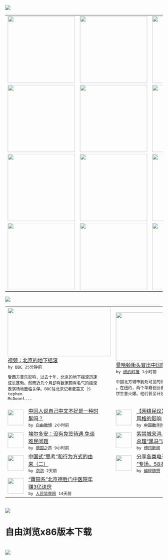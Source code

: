 

<a href="https://github.com/greatfire/z/raw/master/FreeBrowser.apk"><img src="https://raw.githubusercontent.com/greatfire/wiki/master/x/header.png" /></a><table><tr><td width="262" align="center" valign="center"><a href="https://github.com/greatfire/wiki/wiki/nyt" title="纽约时报中文网 国际纵览"><img src="https://raw.githubusercontent.com/greatfire/wiki/master/x/nyt_flag.png" width="215"/></a></td><td width="262" align="center" valign="center"><a href="https://github.com/greatfire/wiki/wiki/dw" title=""><img src="https://raw.githubusercontent.com/greatfire/wiki/master/x/dw_flag.png" width="215"/></a></td><td width="262" align="center" valign="center"><a href="https://github.com/greatfire/wiki/wiki/rmjd" title=""><img src="https://raw.githubusercontent.com/greatfire/wiki/master/x/rmjd_flag.png" width="215"/></a></td></tr><tr><td width="262" align="center" valign="center"><a href="https://github.com/paopaonetizen/website" title="泡泡 - 未经审查的互联网信息"><img src="https://raw.githubusercontent.com/greatfire/wiki/master/x/pp_flag.png" width="215"/></a></td><td width="262" align="center" valign="center"><a href="https://github.com/getlantern/mirror" title="以及自由微博和GreatFire.org官方中文论坛"><img src="https://raw.githubusercontent.com/greatfire/wiki/master/x/lantern_flag.png" width="215"/></a></td><td width="262" align="center" valign="center"><a href="https://github.com/cdtmirrors/m/" title=""><img src="https://raw.githubusercontent.com/greatfire/wiki/master/x/cdt_flag.png" width="215"/></a></td></tr><tr><td width="262" align="center" valign="center"><a href="https://github.com/program-think/blog" title="编程随想的博客"><img src="https://raw.githubusercontent.com/greatfire/wiki/master/x/pt_flag.png" width="215"/></a></td><td width="262" align="center" valign="center"><a href="https://github.com/greatfire/wiki/wiki/bbc" title=""><img src="https://raw.githubusercontent.com/greatfire/wiki/master/x/bbc_flag.png" width="215"/></a></td><td width="262" align="center" valign="center"><a href="https://github.com/freeweibo/s" title="自由微博 - 匿名和不受屏蔽的新浪微博搜索"><img src="https://raw.githubusercontent.com/greatfire/wiki/master/x/fw_flag.png" width="215"/></a></td></tr><tr><td width="262" align="center" valign="center"><a href="https://github.com/greatfire/wiki/wiki/google" title=""><img src="https://raw.githubusercontent.com/greatfire/wiki/master/x/google_flag.png" width="215"/></a></td><td width="262" align="center" valign="center"><a href="https://github.com/bxnews/boxun" title=""><img src="https://raw.githubusercontent.com/greatfire/wiki/master/x/bx_flag.png" width="215"/></a></td><td width="262" align="center" valign="center"><a href="https://github.com/greatfire/wiki/wiki/open-source" title="欢迎访问GreatFire.org开发者项目网站"><img src="https://raw.githubusercontent.com/greatfire/wiki/master/x/open-source_flag.png" width="215"/></a></td></tr></table><img src="https://raw.githubusercontent.com/greatfire/wiki/master/x/newsfeed text.png" /><table cols="4"><tr><td colspan="2" width="380"><a href="http://www.bbc.com/zhongwen/simp/multimedia/2016/05/160525_vid_beijing_rock_music"><img src="http://a.files.bbci.co.uk/worldservice/live/assets/images/2016/05/25/160525035721_beijing_rock_music_144x81__nocredit.jpg" width="330" height="156"/></a></br><a href="http://www.bbc.com/zhongwen/simp/multimedia/2016/05/160525_vid_beijing_rock_music">视频：北京的地下摇滚</a></br><kbd> by <a href="http://www.bbc.co.uk/zhongwen/simp">BBC</a> 25分钟前 </kbd></br><pre>受西方音乐影响，过去十年，北京的地下摇滚迅速<br/>成长蓬勃。然而近几个月却有数家颇有名气的摇滚<br/>表演场地面临关停。BBC驻北京记者麦笛文（S<br/>tephen McDonel...</pre></td><td colspan="2" width="380"><a href="https://d7odklm2qes9e.cloudfront.net/china/20160421/c21chinajianbing/"><img src="http://static01.nyt.com/images/2016/04/19/world/xxCHINAJIANBING-web3/xxCHINAJIANBING-web3-articleLarge.jpg" width="330" height="156"/></a></br><a href="https://d7odklm2qes9e.cloudfront.net/china/20160421/c21chinajianbing/">曼哈顿街头冒出中国煎饼摊</a></br><kbd> by <a href="http://m.cn.nytimes.com/">纽约时报</a> 1小时前 </kbd></br><pre>中国北方城市到处可见的煎饼漂洋过海，风靡美国<br/>。在纽约，两个华裔创业者推出的“飞天猪”大煎<br/>饼生意火爆。他们甚至计划回</pre></td></tr><tr><td><img src="https://raw.githubusercontent.com/greatfire/wiki/master/x/fw_logo.png" width="50" height="50"/></td><td width="280"><a href="https://freeweibo.com/weibo/3978975473218951">中国人说自己中文不好是一种时<br/>髦吗？</a></br><kbd> by <a href="https://freeweibo.com/">自由微博</a> 2小时前 </kbd></td><td><img src="https://i2.wp.com/chinadigitaltimes.net/chinese/files/2016/05/%E6%9C%B4%E6%A7%BF%E6%83%A0-copy.jpg?resize=525%2C425" width="50" height="50"/></td><td width="280"><a href="https://chinadigitaltimes.net/chinese/2016/05/%E3%80%90%E7%BD%91%E7%BB%9C%E6%B0%91%E8%AE%AE%E3%80%91%E8%AE%BA%E4%BA%8C%E5%A9%9A%E5%AF%B9%E6%9F%90%E4%BA%BA%E6%94%BF%E6%B2%BB%E9%A3%8E%E6%A0%BC%E7%9A%84%E5%BD%B1%E5%93%8D/">【网络民议】论二婚对某人政治<br/>风格的影响</a></br><kbd> by <a href="http://chinadigitaltimes.net/chinese/">中国数字时代</a> 2小时前 </kbd></td></tr><tr><td><img src="http://www.dw.com/image/0,,19280541_302,00.jpg" width="50" height="50"/></td><td width="280"><a href="http://dw.com/p/1ItpX?maca=chi-GK-text-greatfire-all-chinese-15625-xml-mrss">埃尔多安：没有免签待遇 免谈<br/>难民问题</a></br><kbd> by <a href="http://dw.de">德国之声</a> 9小时前 </kbd></td><td><img src="http://www.boxun.com/news/images/2016/05/201605242327china1.jpg" width="50" height="50"/></td><td width="280"><a href="http://www.boxun.com/news/gb/china/2016/05/201605242327.shtml">紫禁城来鸿：刘鹤或成中共下任<br/>总理“黑马”请看博讯热...</a></br><kbd> by <a href="http://www.boxun.com">博讯新闻</a> 1天前 </kbd></td></tr><tr><td><img src="https://raw.githubusercontent.com/greatfire/wiki/master/x/pp_logo.png" width="50" height="50"/></td><td width="280"><a href="https://pao-pao.net/article/699">中国式“思考”和行为方式的由<br/>来（二）</a></br><kbd> by <a href="https://pao-pao.net">泡泡</a> 2天前 </kbd></td><td><img src="https://raw.githubusercontent.com/greatfire/wiki/master/x/pt_logo.png" width="50" height="50"/></td><td width="280"><a href="http://feedproxy.google.com/~r/programthink/~3/gW7pAXwOLyA/share-books.html">分享各类电子书（“TXT格式<br/>”专场，58本）</a></br><kbd> by <a href="http://program-think.blogspot.com">编程随想</a> 5天前 </kbd></td></tr><tr><td><img src="http://www.rmjdw.com/uploads/160510/3-1605102102421C.jpg" width="50" height="50"/></td><td width="280"><a href="http://www.rmjdw.com//tebiebaodao/20160510/15526.html">“莆田系”北京德胜门中医院年<br/>赚3亿诀窍 </a></br><kbd> by <a href="http://www.rmjdw.com/">人民监督网</a> 14天前 </kbd></td></table></br><a href="https://github.com/greatfire/z/raw/master/FreeBrowser.apk"><img src="https://raw.githubusercontent.com/greatfire/wiki/master/x/download app.png" /></a><h1>自由浏览x86版本下载<h1><a href="https://github.com/greatfire/z/raw/master/FreeBrowser-x86.apk"><img src="https://raw.githubusercontent.com/greatfire/images/master/fb86.qr.png" /></a>